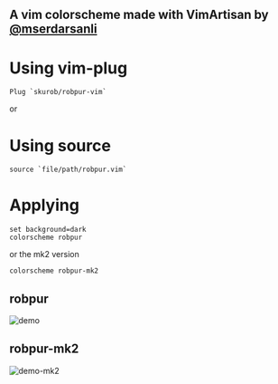 ## A vim colorscheme made with VimArtisan by [@mserdarsanli](https://github.com/mserdarsanli)

# Using vim-plug
```
Plug `skurob/robpur-vim`
```

or 

# Using source
```
source `file/path/robpur.vim`
```

# Applying
```
set background=dark
colorscheme robpur
```

or the mk2 version

```
colorscheme robpur-mk2
```

## robpur

![demo](https://i.imgur.com/LRlHdVh.png)

## robpur-mk2

![demo-mk2](https://i.imgur.com/2fGs3DT.png)

